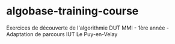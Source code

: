 # algobase-training-course
Exercices de découverte de l'algorithmie
DUT MMI - 1ère année - Adaptation de parcours
IUT Le Puy-en-Velay
